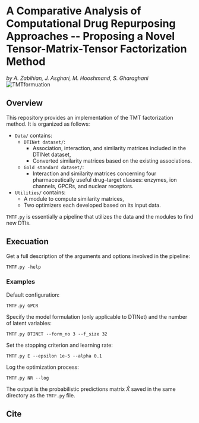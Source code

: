 # A Comparative Analysis of Computational Drug Repurposing Approaches -- Proposing a Novel Tensor-Matrix-Tensor Factorization Method
_by A. Zabihian, J. Asghari, M. Hooshmand, S. Gharaghani_
![TMTformuation](https://github.com/BioinformaticsIASBS/Tensor/assets/44480584/95ac4d24-cbd2-4a58-814b-8138546de82e)

## Overview
This repository provides an implementation of the TMT factorization method. It is organized as follows:
* `Data/` contains:
    * `DTINet dataset/`:
        * Association, interaction, and similarity matrices included in the DTINet dataset,
        * Converted similarity matrices based on the existing associations.
    * `Gold standard dataset/`:
        * Interaction and similarity matrices concerning four pharmaceutically useful drug–target classes: enzymes, ion channels, GPCRs, and nuclear receptors.
* `Utilities/` contains:
    * A module to compute similarity matrices,
    * Two optimizers each developed based on its input data. 

`TMTF.py` is essentially a pipeline that utilizes the data and the modules to find new DTIs.


## Execuation
Get a full description of the arguments and options involved in the pipeline:
```
TMTF.py -help
```
### Examples
Default configuration:
```
TMTF.py GPCR
```

Specify the model formulation (only applicable to DTINet) and the number of latent variables:
```
TMTF.py DTINET --form_no 3 --f_size 32
```

Set the stopping criterion and learning rate:
```
TMTF.py E --epsilon 1e-5 --alpha 0.1
```

Log the optimization process:
```
TMTF.py NR --log
```

The output is the probabilistic predictions matrix $\hat{X}$ saved in the same directory as the `TMTF.py` file.


## Cite
```
```